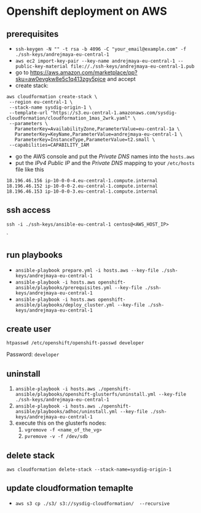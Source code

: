 # Openshift deployment on AWS

## prerequisites
* `ssh-keygen -N "" -t rsa -b 4096 -C "your_email@example.com" -f ./ssh-keys/andrejmaya-eu-central-1`
* `aws ec2 import-key-pair --key-name andrejmaya-eu-central-1 --public-key-material file://./ssh-keys/andrejmaya-eu-central-1.pub`
* go to https://aws.amazon.com/marketplace/pp?sku=aw0evgkw8e5c1q413zgy5pjce and accept
* create stack:
```
aws cloudformation create-stack \
 --region eu-central-1 \
 --stack-name sysdig-origin-1 \
 --template-url "https://s3.eu-central-1.amazonaws.com/sysdig-cloudformation/cloudformation_1mas_2wrk.yaml" \
 --parameters \
   ParameterKey=AvailabilityZone,ParameterValue=eu-central-1a \
   ParameterKey=KeyName,ParameterValue=andrejmaya-eu-central-1 \
   ParameterKey=InstanceType,ParameterValue=t2.small \
 --capabilities=CAPABILITY_IAM
```
* go the AWS console and put the *Private DNS* names into the `hosts.aws`
* put the *IPv4 Public IP* and the *Private DNS* mapping to your `/etc/hosts` file like this
```
18.196.46.156 ip-10-0-0-4.eu-central-1.compute.internal
18.196.46.152 ip-10-0-0-2.eu-central-1.compute.internal
18.196.46.153 ip-10-0-0-3.eu-central-1.compute.internal
```


## ssh access
`ssh -i ./ssh-keys/ansible-eu-central-1 centos@<AWS_HOST_IP>`

`
## run playbooks
* `ansible-playbook prepare.yml -i hosts.aws --key-file ./ssh-keys/andrejmaya-eu-central-1`
* `ansible-playbook -i hosts.aws openshift-ansible/playbooks/prerequisites.yml --key-file ./ssh-keys/andrejmaya-eu-central-1`
* `ansible-playbook -i hosts.aws openshift-ansible/playbooks/deploy_cluster.yml --key-file ./ssh-keys/andrejmaya-eu-central-1`


## create user

`htpasswd /etc/openshift/openshift-passwd developer`

Password: `developer`

## uninstall

1. `ansible-playbook -i hosts.aws ./openshift-ansible/playbooks/openshift-glusterfs/uninstall.yml --key-file ./ssh-keys/andrejmaya-eu-central-1`
1. `ansible-playbook -i hosts.aws ./openshift-ansible/playbooks/adhoc/uninstall.yml --key-file ./ssh-keys/andrejmaya-eu-central-1`
1. execute this on the glusterfs nodes:
    1. `vgremove -f <name_of_the_vg>`
    1. `pvremove -v -f /dev/sdb`

## delete stack
`aws cloudformation delete-stack --stack-name=sysdig-origin-1`

## update cloudformation temaplte
* `aws s3 cp ./s3/ s3://sysdig-cloudformation/  --recursive`